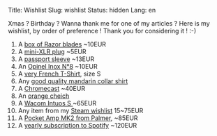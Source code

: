 Title: Wishlist
Slug: wishlist
Status: hidden
Lang: en

Xmas ? Birthday ? Wanna thank me for one of my articles ? Here is my wishlist, by order of preference ! Thank you for considering it ! :-)

1. A [box of Razor blades](https://www.amazon.fr/Astra-Lames-rasoir-double-platine/dp/B001QY8QXM/ref=sr_1_4?s=hpc&ie=UTF8&qid=1543513937&sr=1-4&keywords=lames+rasoir) ~10EUR
1. A [mini-XLR plug](https://www.thomann.de/fr/thomann_sk039_female_mini_xlr_3p.htm) ~5EUR
1. A [passport sleeve](https://www.amazon.fr/gp/product/B01N3CR6QW/ref=ox_sc_act_title_3?smid=A19OB497BDWP85&psc=1) ~13EUR
1. An [Opinel Inox N°8](https://www.opinel.com/tradition/inox/n8-inox) ~10EUR
1. A [very French T-Shirt](https://www.ugholin.fr/832-thickbox_default/t-shirt-mariniere-homme-blanc-bleu-manches-longues.jpg), size S
1. Any [good quality mandarin collar shirt](https://duckduckgo.com/?q=chemise+col+mao&t=canonical&atb=v135-6&iax=images&ia=images)
1. A [Chromecast](https://store.google.com/product/chromecast) ~40EUR
1. An [orange cheich](https://cdn.laredoute.com/products/641by641/e/4/5/e4516b9800dfd75c306b1186434c4d32.jpg)
1. A [Wacom Intuos S ](https://www.amazon.fr/Wacom-Nouvelle-Intuos-Graphique-Compatible/dp/B079MQZM4X/ref=sr_1_5?s=computers&ie=UTF8&qid=1543516107&sr=1-5&keywords=wacom) ~65EUR
1. Any item from my [Steam wishlist](https://store.steampowered.com/wishlist/id/charlesfleche) 15~75EUR
1. A [Pocket Amp MK2 from Palmer](https://www.thomann.de/fr/palmer_pocket_amp_mk2_guitar_preamp.htm?ref=search_prv_3), ~85EUR
1. A [yearly subscription to Spotify](https://www.spotify.com) ~120EUR
